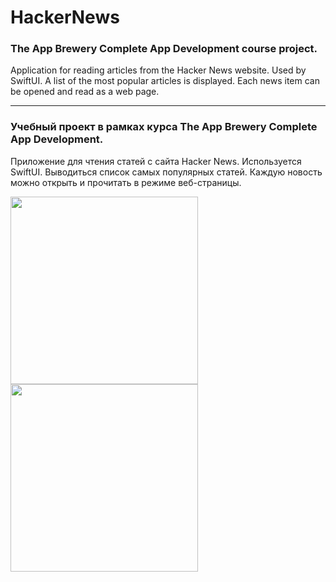 # HackerNews

### The App Brewery Complete App Development course project.

Application for reading articles from the Hacker News website. Used by SwiftUI. A list of the most popular articles is displayed. Each news item can be opened and read as a web page.

--------------------------------------------------------------

### Учебный проект в рамках курса The App Brewery Complete App Development.

Приложение для чтения статей с сайта Hacker News. Используется SwiftUI. Выводиться список самых популярных статей. Каждую новость можно открыть и прочитать в режиме веб-страницы.

<img src="(https://user-images.githubusercontent.com/64682381/159754304-442b1f79-6de0-4a8d-a853-c9d23cddc50b.png" width="300">
<img src="(https://user-images.githubusercontent.com/64682381/159754375-5b33202d-fbc2-4e0e-8307-74b435103b0a.png" width="300">
